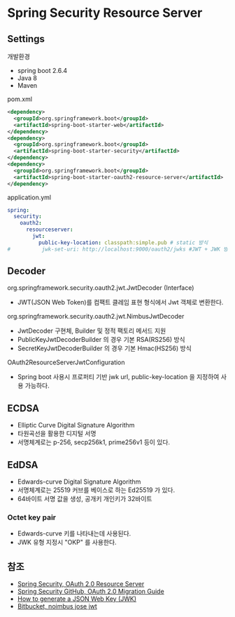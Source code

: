 # Spring Security Resource Server

## Settings
개발환경
- spring boot 2.6.4
- Java 8
- Maven

pom.xml
```xml
<dependency>
  <groupId>org.springframework.boot</groupId>
  <artifactId>spring-boot-starter-web</artifactId>
</dependency>
<dependency>
  <groupId>org.springframework.boot</groupId>
  <artifactId>spring-boot-starter-security</artifactId>
</dependency>
<dependency>
  <groupId>org.springframework.boot</groupId>
  <artifactId>spring-boot-starter-oauth2-resource-server</artifactId>
</dependency>
```

application.yml
```yaml
spring:
  security:
    oauth2:
      resourceserver:
        jwt:
          public-key-location: classpath:simple.pub # static 방식
#          jwk-set-uri: http://localhost:9000/oauth2/jwks #JWT + JWK 방식
```

## Decoder
org.springframework.security.oauth2.jwt.JwtDecoder (Interface)
- JWT(JSON Web Token)를 컴팩트 클레임 표현 형식에서 Jwt 객체로 변환한다.

org.springframework.security.oauth2.jwt.NimbusJwtDecoder
- JwtDecoder 구현체, Builder 및 정적 팩토리 메서드 지원
- PublicKeyJwtDecoderBuilder 의 경우 기본 RSA(RS256) 방식
- SecretKeyJwtDecoderBuilder 의 경우 기본 Hmac(HS256) 방식

OAuth2ResourceServerJwtConfiguration
- Spring boot 사용시 프로퍼티 기반 jwk url, public-key-location 을 지정하여 사용 가능하다.

## ECDSA

- Elliptic Curve Digital Signature Algorithm
- 타원곡선을 활용한 디지털 서명
- 서명체계로는 p-256, secp256k1, prime256v1 등이 있다.

## EdDSA

- Edwards-curve Digital Signature Algorithm
- 서명체계로는 25519 커브를 베이스로 하는 Ed25519 가 있다.
- 64바이트 서명 값을 생성, 공개키 개인키가 32바이트

### Octet key pair

- Edwards-curve 키를 나타내는데 사용된다.
- JWK 유형 지정시 "OKP" 를 사용한다.

## 참조
- [Spring Security, OAuth 2.0 Resource Server](https://docs.spring.io/spring-security/reference/servlet/oauth2/resource-server/index.html)
- [Spring Security GitHub, OAuth 2.0 Migration Guide](https://github.com/spring-projects/spring-security/wiki/OAuth-2.0-Migration-Guide)
- [How to generate a JSON Web Key (JWK)](https://connect2id.com/products/nimbus-jose-jwt/examples/jwk-generation)
- [Bitbucket, noimbus jose jwt](https://bitbucket.org/connect2id/nimbus-jose-jwt/src/master/)
